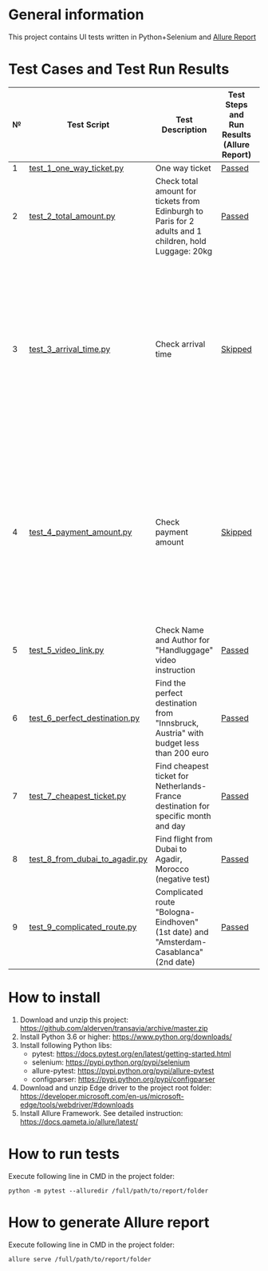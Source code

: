 # General information

This project contains UI tests written in Python+Selenium and [Allure Report](https://cdn.rawgit.com/alderven/transavia/master/allure-report/index.html)

# Test Cases and Test Run Results
№ | Test Script                                                                                                        | Test Description                                                                                       | Test Steps and Run Results (Allure Report)                                                                                                       | Comment
-- | ------------------------------------------------------------------------------------------------------------------ | ------------------------------------------------------------------------------------------------------ | ------------------------------------------------------------------------------------------------------------------------------------------------ | --------------------------------------------------------------------------------------------------------------------------------------------------------------------------------
1  | [test_1_one_way_ticket.py](https://github.com/alderven/transavia/blob/master/test_1_one_way_ticket.py)             | One way ticket                                                                                         | [Passed](https://cdn.rawgit.com/alderven/transavia/master/allure-report/index.html#packages/a3ba69d38a1588df4d97ea47e185269a/5aedd3359b72a51a/)  | -
2  | [test_2_total_amount.py](https://github.com/alderven/transavia/blob/master/test_2_total_amount.py)                 | Check total amount for tickets from Edinburgh to Paris for 2 adults and 1 children, hold Luggage: 20kg | [Passed](https://cdn.rawgit.com/alderven/transavia/master/allure-report/index.html#packages/d03e3e81aac0bc6b70bda7eaac05e270/d4c7307cabc0bc64/)  | -
3  | [test_3_arrival_time.py](https://github.com/alderven/transavia/blob/master/test_3_arrival_time.py)                 | Check arrival time                                                                                     | [Skipped](https://cdn.rawgit.com/alderven/transavia/master/allure-report/index.html#packages/351b9856f01f97abd8f9511be28e49bd/1a7734fcaba7b09f/) | Booking credentials (booking no. "MF8C9R"; last name "kukharau", flight date "9 June 2016") are not valid. It is not possible to create new credentials since PAYMENT required
4  | [test_4_payment_amount.py](https://github.com/alderven/transavia/blob/master/test_4_payment_amount.py)             | Check payment amount                                                                                   | [Skipped](https://cdn.rawgit.com/alderven/transavia/master/allure-report/index.html#packages/a58fc56cd7232f12c0703e7479ab1433/365aaa548ef840e0/) | Booking credentials (booking no. "MF8C9R"; last name "kukharau", flight date "9 June 2016") are not valid. It is not possible to create new credentials since PAYMENT required
5  | [test_5_video_link.py](https://github.com/alderven/transavia/blob/master/test_5_video_link.py)                     | Check Name and Author for "Handluggage" video instruction                                              | [Passed](https://cdn.rawgit.com/alderven/transavia/master/allure-report/index.html#packages/b99248b04f800ac967e6ca8210ac9610/3366ab0dcbca1371/)  | -
6  | [test_6_perfect_destination.py](https://github.com/alderven/transavia/blob/master/test_6_perfect_destination.py)   | Find the perfect destination from "Innsbruck, Austria" with budget less than 200 euro                  | [Passed](https://cdn.rawgit.com/alderven/transavia/master/allure-report/index.html#packages/42071b2132c680a6d649d5a041bcf547/66f122d0595f2197/)  | -
7  | [test_7_cheapest_ticket.py](https://github.com/alderven/transavia/blob/master/test_7_cheapest_ticket.py)           | Find cheapest ticket for Netherlands-France destination for specific month and day                     | [Passed](https://cdn.rawgit.com/alderven/transavia/master/allure-report/index.html#packages/0def3f1cd4fdb6ed5e62f0f242a26811/4a41675a4eea464a/)  | -
8  | [test_8_from_dubai_to_agadir.py](https://github.com/alderven/transavia/blob/master/test_8_from_dubai_to_agadir.py) | Find flight from Dubai to Agadir, Morocco (negative test)                                              | [Passed](https://cdn.rawgit.com/alderven/transavia/master/allure-report/index.html#packages/833c64f80cbf9eb7c8e4f442149dedcb/c0b6dd57e62564e5/)  | -
9  | [test_9_complicated_route.py](https://github.com/alderven/transavia/blob/master/test_9_complicated_route.py)       | Complicated route "Bologna-Eindhoven" (1st date) and "Amsterdam-Casablanca" (2nd date)                 | [Passed](https://cdn.rawgit.com/alderven/transavia/master/allure-report/index.html#packages/162b15f0e1a5cb195b02e9424a990a76/1fdf06d552eaa7e6/)  | -


# How to install
1. Download and unzip this project: https://github.com/alderven/transavia/archive/master.zip
1. Install Python 3.6 or higher: https://www.python.org/downloads/
1. Install following Python libs:
   * pytest: https://docs.pytest.org/en/latest/getting-started.html
   * selenium: https://pypi.python.org/pypi/selenium
   * allure-pytest: https://pypi.python.org/pypi/allure-pytest
   * configparser: https://pypi.python.org/pypi/configparser
1. Download and unzip Edge driver to the project root folder:
   https://developer.microsoft.com/en-us/microsoft-edge/tools/webdriver/#downloads
1. Install Allure Framework. See detailed instruction: https://docs.qameta.io/allure/latest/


# How to run tests
Execute following line in CMD in the project folder:
```
python -m pytest --alluredir /full/path/to/report/folder
```

# How to generate Allure report
Execute following line in CMD in the project folder:
```
allure serve /full/path/to/report/folder
```